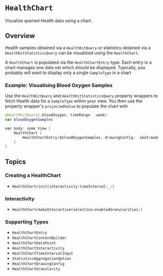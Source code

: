# ``HealthChart``

Visualize queried Health data using a chart.

## Overview

Health samples obtained via a ``HealthKitQuery`` or statistics obtained via a ``HealthKitStatisticsQuery`` can be visualized using the `HealthChart`.

A ``HealthChart`` is populated via the ``HealthChartEntry`` type.
Each entry in a chart manages one data set which should be displayed.
Typically, you probably will want to display only a single ``SampleType`` in a chart

### Example: Visualising Blood Oxygen Samples

Use the ``HealthKitQuery`` and ``HealthKitStatisticsQuery`` property wrappers to fetch Health data for a ``SampleType`` within your view.
You then use the property wrapper's `projectedValue` to populate the chart with 

```swift
@HealthKitQuery(.bloodOxygen, timeRange: .week)
var bloodOxygenSamples

var body: some View {
    HealthChart {
        HealthChartEntry($bloodOxygenSamples, drawingConfig: .init(mode: .line, color: .blue))
    }
}
```

## Topics

### Creating a HealthChart
- ``HealthChart/init(interactivity:timeInterval:_:)``

### Interactivity
- ``HealthChart/makeInteractive(selection:enabledGranularities:)``

### Supporting Types
- ``HealthChartEntry``
- ``HealthChartContentBuilder``
- ``HealthChartDataPoint``
- ``HealthChartInteractivity``
- ``HealthChartTimeIntervalInput``
- ``StatisticsAggregationOption``
- ``HealthChartDrawingConfig``
- ``HealthChartGranularity``

